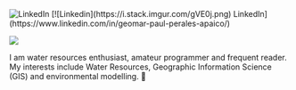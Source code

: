 <img alt="LinkedIn" src="https://img.shields.io/badge/linkedin%20-%230077B5.svg?&style=for-the-badge&logo=linkedin&logoColor=white"/>
[![Linkedin](https://i.stack.imgur.com/gVE0j.png) LinkedIn](https://www.linkedin.com/in/geomar-paul-perales-apaico/)

![](http://estruyf-github.azurewebsites.net/api/VisitorHit?user=estruyf&repo=github-visitors-badge&countColorcountColor&countColor=navy)

I am water resources enthusiast, amateur programmer and frequent reader. My interests include Water Resources, Geographic Information Science (GIS) and environmental modelling. :wolf: 


